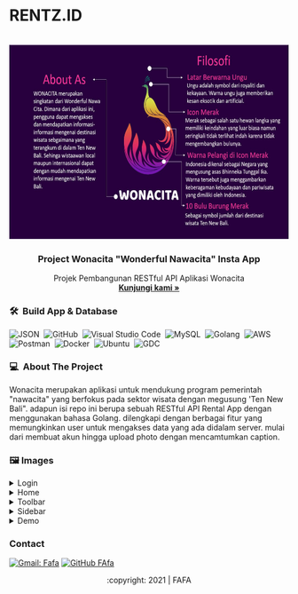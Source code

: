 # RENTZ.ID
<div id="top"></div>
<!-- PROJECT LOGO -->
<br/>
<div align="center">
  <a href="https://github.com/DylanRipper/Wonacita">
    <img src="image/wonacita.jpg" alt="Logo" width="700" height="350">
  </a>

  <h3 align="center">Project Wonacita "Wonderful Nawacita" Insta App </h3>

  <p align="center">
    Projek Pembangunan RESTful API Aplikasi Wonacita
    <br />
    <a href="https://github.com/alta-rentz/rentz-be"><strong>Kunjungi kami »</strong></a>
    <br />
  </p>
</div>

### 🛠 &nbsp;Build App & Database

![JSON](https://img.shields.io/badge/-JSON-05122A?style=flat&logo=json&logoColor=000000)&nbsp;
![GitHub](https://img.shields.io/badge/-GitHub-05122A?style=flat&logo=github)&nbsp;
![Visual Studio Code](https://img.shields.io/badge/-Visual%20Studio%20Code-05122A?style=flat&logo=visual-studio-code&logoColor=007ACC)&nbsp;
![MySQL](https://img.shields.io/badge/-MySQL-05122A?style=flat&logo=mysql&logoColor=4479A1)&nbsp;
![Golang](https://img.shields.io/badge/-Golang-05122A?style=flat&logo=go&logoColor=4479A1)&nbsp;
![AWS](https://img.shields.io/badge/-AWS-05122A?style=flat&logo=amazon)&nbsp;
![Postman](https://img.shields.io/badge/-Postman-05122A?style=flat&logo=postman)&nbsp;
![Docker](https://img.shields.io/badge/-Docker-05122A?style=flat&logo=docker)&nbsp;
![Ubuntu](https://img.shields.io/badge/-Ubuntu-05122A?style=flat&logo=ubuntu)&nbsp;
![GDC](https://img.shields.io/badge/-GoogleCloud-05122A?style=flat&logo=google)&nbsp;

<!-- ABOUT THE PROJECT -->
### 💻 &nbsp;About The Project

Wonacita merupakan aplikasi untuk mendukung program pemerintah "nawacita" yang berfokus pada sektor wisata dengan megusung 'Ten New Bali". adapun isi repo ini berupa sebuah RESTful API Rental App dengan menggunakan bahasa Golang. dilengkapi dengan berbagai fitur yang memungkinkan user untuk mengakses data yang ada didalam server. mulai dari membuat akun hingga upload photo dengan mencamtumkan caption.
<div>      

<!-- IMAGES -->
### 🖼&nbsp;Images

<details>
<summary>Login</summary>
<img src="image/login.jpg">
</details>

<details>
<summary>Home</summary>
<img src="image/home.jpg">
</details>

<details>
<summary>Toolbar</summary>
<img src="image/toolbar.jpg">
</details>

<details>
<summary>Sidebar</summary>
<img src="image/sidebar.jpg">
</details>
  
<details>
<summary>Demo</summary>
<img src="image/demo.jpg">
</details>

<!-- CONTACT -->
### Contact

[![Gmail: Fafa](https://img.shields.io/badge/-Fafa-maroon?style=flat&logo=gmail)](https://mail.google.com/mail/u/0/#inbox?compose=DmwnWslzCnrLrhrlnrRWdpHqsBmRtbbtZSKxXFrdGHmhLVLjLDmVfNRxdBShrxQNTBBHFgDdLfKQ)
[![GitHub FAfa](https://img.shields.io/badge/-Fafa-white?style=flat&logo=github&logoColor=black)](https://github.com/DylanRipper)


<p align="center">:copyright: 2021 | FAFA</p>
</h3>
